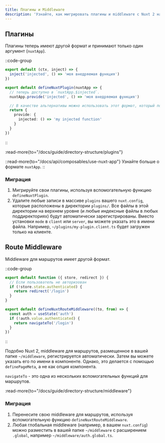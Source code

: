 ```yaml
---
title: Плагины и Middleware
description: 'Узнайте, как мигрировать плагины и middleware с Nuxt 2 на Nuxt 3.'
---
```


## Плагины

Плагины теперь имеют другой формат и принимают только один аргумент (`nuxtApp`).

::code-group

```js [Nuxt 2]
export default (ctx, inject) => {
  inject('injected', () => 'моя внедряемая функция')
})
```

```ts [Nuxt 3]
export default defineNuxtPlugin(nuxtApp => {
  // теперь доступно в `nuxtApp.$injected`.
  nuxtApp.provide('injected', () => 'моя внедряемая функция')

  // В качестве альтернативы можно использовать этот формат, который поставляется с автоматической поддержкой типов
  return {
    provide: {
      injected: () => 'my injected function'
    }
  }
})
```

::

:read-more{to="/docs/guide/directory-structure/plugins"}

::read-more{to="/docs/api/composables/use-nuxt-app"}
Узнайте больше о формате `nuxtApp`.
::

### Миграция

1. Мигрируйте свои плагины, используя вспомогательную функцию `defineNuxtPlugin`.
2. Удалите любые записи в массиве `plugins` вашего `nuxt.config`, которые расположены в директории `plugins/`. Все файлы в этой директории на верхнем уровне (и любые индексные файлы в любых поддиректориях) будут автоматически зарегистрированы. Вместо установки `mode` в `client` или `server`, вы можете указать это в имени файла. Например, `~/plugins/my-plugin.client.ts` будет загружен только на клиенте.

## Route Middleware

Middleware для маршрутов имеет другой формат.

::code-group

```js [Nuxt 2]
export default function ({ store, redirect }) {
  // Если пользователь не авторизован
  if (!store.state.authenticated) {
    return redirect('/login')
  }
}
```

```ts [Nuxt 3]
export default defineNuxtRouteMiddleware((to, from) => {
  const auth = useState('auth')
  if (!auth.value.authenticated) {
    return navigateTo('/login')
  }
})
```

::

Подобно Nuxt 2, middleware для маршрутов, размещенное в вашей папке `~/middleware`, регистрируется автоматически. Затем вы можете указать его по имени в компоненте. Однако, это делается с помощью `definePageMeta`, а не как опция компонента.

`navigateTo` - это одна из нескольких вспомогательных функций для маршрутов.

:read-more{to="/docs/guide/directory-structure/middleware"}

### Миграция

1. Перенесите свою middleware для маршрутов, используя вспомогательную функцию `defineNuxtRouteMiddleware`.
2. Любая глобальная middleware (например, в вашем `nuxt.config`) можно разместить в вашей папке `~/middleware` с расширением `.global`, например `~/middleware/auth.global.ts`.

